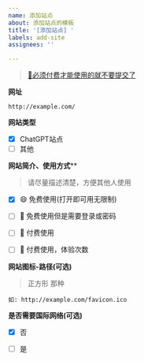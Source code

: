```yaml
---
name: 添加站点
about: 添加站点的模板
title: '[添加站点] '
labels: add-site
assignees: ''

---
```


>[🔗必须付费才能使用的就不要提交了](https://github.com/xx025/carrot/issues/776)

**网址**

```
http://example.com/
```
**网站类型**

- [x] ChatGPT站点
- [ ] 其他

**网站简介、使用方式****

> 请尽量描述清楚，方便其他人使用



- [x] 😄 免费使用(打开即可用无限制)
- [ ] 🔑 免费使用但是需要登录或密码
- [ ] 🤑 付费使用 
- [ ] 🎁 付费使用，体验次数


**网站图标-路径(可选)**
> 正方形 那种

```
如: http://example.com/favicon.ico
```

**是否需要国际网络(可选)**

- [x] 否
- [ ] 是

